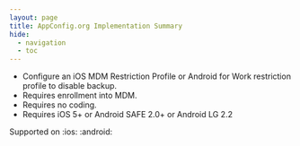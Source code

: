 ```yaml
---
layout: page
title: AppConfig.org Implementation Summary
hide:
  - navigation
  - toc
---
```


- Configure an iOS MDM Restriction Profile or Android for Work restriction profile to disable backup.
- Requires enrollment into MDM.
- Requires no coding.
- Requires iOS 5+ or Android SAFE 2.0+ or Android LG 2.2

Supported on :ios: :android: